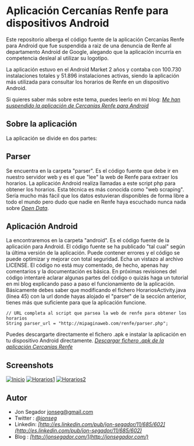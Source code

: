 # Aplicación Cercanías Renfe para dispositivos Android #

Este repositorio alberga el código fuente de la aplicación Cercanías Renfe para Android que fue suspendida a raiz de una denuncia de Renfe al departamento Android de Google, alegando que la aplicación incurría en competencia desleal al utilizar su logotipo.

La aplicación estuvo en el Android Market 2 años y contaba con 100.730 instalaciones totales y 51.896 instalaciones activas, siendo la aplicación más utilizada para consultar los horarios de Renfe en un dispositivo Android.

Si quieres saber más sobre este tema, puedes leerlo en mi blog:
*[Me han suspendido la aplicación de Cercanías Renfe para Android](http://jonsegador.com/2012/01/me-han-suspendido-la-aplicacion-de-cercanias-renfe-para-android/)*


## Sobre la aplicación ##

La aplicación se divide en dos partes:

## Parser ##
Se encuentra en la carpeta "parser". Es el código fuente que debe ir en nuestro servidor web y es el que "lee" la web de Renfe para extraer los horarios. La aplicación Android realiza llamadas a este script php para obtener los horarios. Esta técnica es más conocida como "web scraping". Sería mucho más fácil que los datos estuvieran disponibles de forma libre a todo el mundo pero dudo que nadie en Renfe haya escuchado nunca nada sobre *[Open Data](http://en.wikipedia.org/wiki/Open_data)*.

## Aplicación Android ##
La encontraremos en la carpeta "android". Es el código fuente de la aplicación para Android. 
El código fuente se ha publicado "tal cual" según la última versión de la aplicación. Puede contener errores y el código se puede optimizar y mejorar con total seguridad. Echa un vistazo al archivo LICENSE.
El código no está muy comentado, de hecho, apenas hay comentarios y la documentación es básica. En próximas revisiones del código intentaré aclarar algunas partes del código o quizás haga un tutorial en mi blog explicando paso a paso el funcionamiento de la aplicación.
Básicamente debes saber que modificando el fichero HorariosActivity.java (línea 45) con la url donde hayas alojado el "parser" de la sección anterior, tienes más que suficiente para que la aplicación funcione.

~~~
// URL completa al script que parsea la web de renfe para obtener los horarios
String parser_url = "http://mipaginaweb.com/renfe/parser.php";   
~~~

Puedes descargarte directamente el fichero .apk e instalar la aplicación en tu dispositivo Android directamente.
*[Descargar fichero .apk de la aplicación Cercanías Renfe](http://jonsegador.com/cercanias/app/Renfe.apk)*


## Screenshots ##

[![Inicio](http://jonsegador.com/cercanias/screenshots/inicio.png)](http://jonsegador.com/cercanias/screenshots/inicio.png)
[![Horarios1](http://jonsegador.com/cercanias/screenshots/horarios1.png)](http://jonsegador.com/cercanias/screenshots/horarios1.png)
[![Horarios2](http://jonsegador.com/cercanias/screenshots/horarios2.png)](http://jonsegador.com/cercanias/screenshots/horarios2.png)


## Autor ##

* Jon Segador <jonseg@gmail.com>
* Twitter : *[@jonseg](http://twitter.com/#!/jonseg)*
* Linkedin: *[http://es.linkedin.com/pub/jon-segador/11/685/602](http://es.linkedin.com/pub/jon-segador/11/685/602)*
* Blog    : *[http://jonsegador.com/](http://jonsegador.com/)*
